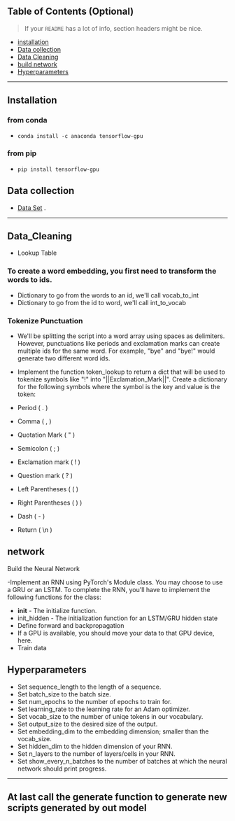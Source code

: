 

## Table of Contents (Optional)

> If your `README` has a lot of info, section headers might be nice.
- [installation](#installation)
- [Data collection](#Data_collection)
- [Data Cleaning](#Data_Cleaning)
- [build network](#Network)
- [Hyperparameters](#Hyperparameters)

---


## Installation
### from conda
- `conda install -c anaconda tensorflow-gpu` 
### from pip
- `pip install tensorflow-gpu` 

## Data collection
- <a href="https://www.kaggle.com/thec03u5/seinfeld-chronicles#scripts.csv" target="_blank">Data Set</a> .

---

## Data_Cleaning
- Lookup Table
### To create a word embedding, you first need to transform the words to ids. 
- Dictionary to go from the words to an id, we'll call vocab_to_int
- Dictionary to go from the id to word, we'll call int_to_vocab

### Tokenize Punctuation

- We'll be splitting the script into a word array using spaces as delimiters. However, punctuations like periods and exclamation marks can create multiple ids for the same word. For example, "bye" and "bye!" would generate two different word ids.

- Implement the function token_lookup to return a dict that will be used to tokenize symbols like "!" into "||Exclamation_Mark||". Create a dictionary for the following symbols where the symbol is the key and value is the token:

- Period ( . )
- Comma ( , )
- Quotation Mark ( " )
- Semicolon ( ; )
- Exclamation mark ( ! )
- Question mark ( ? )
- Left Parentheses ( ( )
- Right Parentheses ( ) )
- Dash ( - )
- Return ( \n )


## network

Build the Neural Network

-Implement an RNN using PyTorch's Module class. You may choose to use a GRU or an LSTM. To complete the RNN, you'll have to implement the following functions for the class:

- __init__ - The initialize function.
- init_hidden - The initialization function for an LSTM/GRU hidden state
- Define forward and backpropagation
- If a GPU is available, you should move your data to that GPU device, here.
- Train data

## Hyperparameters
- Set sequence_length to the length of a sequence.
- Set batch_size to the batch size.
- Set num_epochs to the number of epochs to train for.
- Set learning_rate to the learning rate for an Adam optimizer.
- Set vocab_size to the number of uniqe tokens in our vocabulary.
- Set output_size to the desired size of the output.
- Set embedding_dim to the embedding dimension; smaller than the vocab_size.
- Set hidden_dim to the hidden dimension of your RNN.
- Set n_layers to the number of layers/cells in your RNN.
- Set show_every_n_batches to the number of batches at which the neural network should print progress.

---

## At last call the generate function to generate new scripts generated by out model
